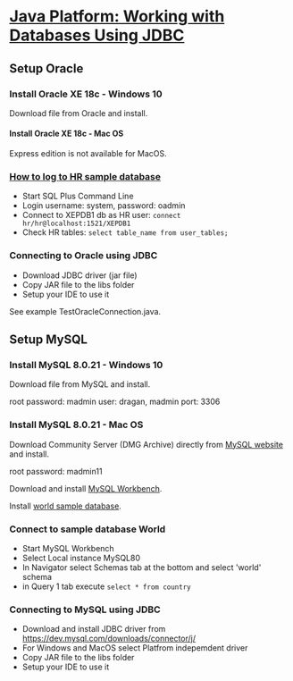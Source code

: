# [Java Platform: Working with Databases Using JDBC](https://app.pluralsight.com/library/courses/jdbc-java-platform-working-with-databases/table-of-contents)

## Setup Oracle

### Install Oracle XE 18c - Windows 10

Download file from Oracle and install.

#### Install Oracle XE 18c - Mac OS

Express edition is not available for MacOS.

### [How to log to HR sample database](https://www.youtube.com/watch?v=wKvojzCCdBk)

- Start SQL Plus Command Line
- Login username: system, password: oadmin
- Connect to XEPDB1 db as HR user: `connect hr/hr@localhost:1521/XEPDB1`
- Check HR tables: `select table_name from user_tables;`

### Connecting to Oracle using JDBC

- Download JDBC driver (jar file)
- Copy JAR file to the libs folder
- Setup your IDE to use it

See example TestOracleConnection.java.

## Setup MySQL

### Install MySQL 8.0.21 - Windows 10

Download file from MySQL and install.

root password: madmin
user: dragan, madmin
port: 3306

### Install MySQL 8.0.21 - Mac OS

Download Community Server (DMG Archive) directly from [MySQL website](https://dev.mysql.com/downloads/mysql/)
and install.

root password: madmin11

Download and install [MySQL Workbench](https://dev.mysql.com/downloads/workbench/).

Install [world sample database](https://dev.mysql.com/doc/world-setup/en/world-setup-installation.html).

### Connect to sample database World

- Start MySQL Workbench
- Select Local instance MySQL80
- In Navigator select Schemas tab at the bottom and select 'world' schema
- in Query 1 tab execute `select * from country`

### Connecting to MySQL using JDBC

- Download and install JDBC driver from https://dev.mysql.com/downloads/connector/j/
- For Windows and MacOS select Platfrom indepemdent driver
- Copy JAR file to the libs folder
- Setup your IDE to use it
